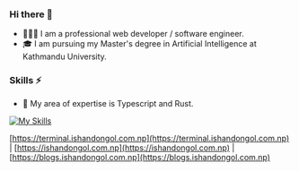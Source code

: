 ### Hi there 👋

- 👨🏾‍💻 I am a professional web developer / software engineer.
- 🎓 I am pursuing my Master's degree in Artificial Intelligence at Kathmandu University.

### Skills ⚡️

- 🌟 My area of expertise is Typescript and Rust.

[![My Skills](https://skillicons.dev/icons?i=ts,rust,flutter,react,nextjs,tailwindcss,python,kotlin,nodejs,docker)](https://skillicons.dev)

[https://terminal.ishandongol.com.np](https://terminal.ishandongol.com.np) | [https://ishandongol.com.np](https://ishandongol.com.np) | [https://blogs.ishandongol.com.np](https://blogs.ishandongol.com.np)

<!--
**ishandongol/ishandongol** is a ✨ _special_ ✨ repository because its `README.md` (this file) appears on your GitHub profile.

Here are some ideas to get you started:

- 🔭 I’m currently working on ...
- 🌱 I’m currently learning ...
- 👯 I’m looking to collaborate on ...
- 🤔 I’m looking for help with ...
- 💬 Ask me about ...
- 📫 How to reach me: ...
- 😄 Pronouns: ...
- ⚡ Fun fact: ...
-->
